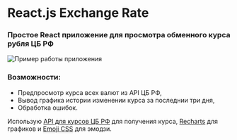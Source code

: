 # React.js Exchange Rate
### Простое React приложение для просмотра обменного курса рубля ЦБ РФ

![Пример работы приложения](AppDemonstration.gif)

### Возможности:
- Предпросмотр курса всех валют из API ЦБ РФ,
- Вывод графика истории изменении курса за последнии три дня,
- Обработка ошибок.

Использую [API для курсов ЦБ РФ](https://www.cbr-xml-daily.ru/) для получения курса, [Recharts](https://github.com/recharts/recharts) для графиков и [Emoji CSS](https://github.com/afeld/emoji-css/) для эмодзи.